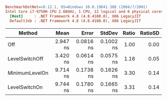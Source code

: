 ``` ini

BenchmarkDotNet=v0.12.1, OS=Windows 10.0.19041.388 (2004/?/20H1)
Intel Core i7-9750H CPU 2.60GHz, 1 CPU, 12 logical and 6 physical cores
  [Host]     : .NET Framework 4.8 (4.8.4180.0), X86 LegacyJIT
  DefaultJob : .NET Framework 4.8 (4.8.4180.0), X86 LegacyJIT


```
|         Method |     Mean |     Error |    StdDev | Ratio | RatioSD |
|--------------- |---------:|----------:|----------:|------:|--------:|
|            Off | 2.947 ns | 0.0816 ns | 0.1002 ns |  1.00 |    0.00 |
| LevelSwitchOff | 3.420 ns | 0.0614 ns | 0.0575 ns |  1.16 |    0.05 |
| MinimumLevelOn | 9.714 ns | 0.1738 ns | 0.1626 ns |  3.30 |    0.14 |
|  LevelSwitchOn | 9.744 ns | 0.1780 ns | 0.1665 ns |  3.31 |    0.14 |
